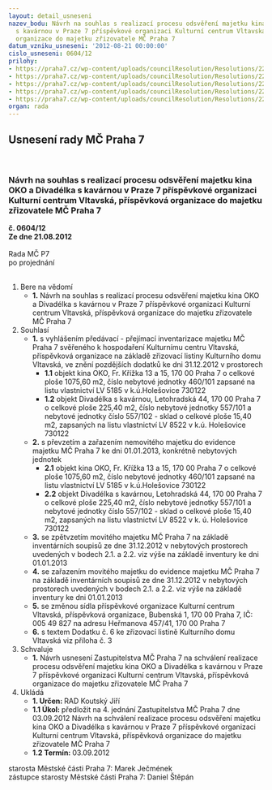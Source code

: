 ```yaml
---
layout: detail_usneseni
nazev_bodu: Návrh na souhlas s realizací procesu odsvěření majetku kina OKO a Divadélka
  s kavárnou v Praze 7 příspěvkové organizaci Kulturní centrum Vltavská, příspěvková
  organizace do majetku zřizovatele MČ Praha 7
datum_vzniku_usneseni: '2012-08-21 00:00:00'
cislo_usneseni: 0604/12
prilohy:
- https://praha7.cz/wp-content/uploads/councilResolution/Resolutions/22586/44-12-usnesen%c3%ad_zm%c4%8d_%c4%8d._0008_12-z_z_%c4%8d._1_ze_dne_27.02.2012.doc
- https://praha7.cz/wp-content/uploads/councilResolution/Resolutions/22586/44-12-usnesen%c3%ad_rm%c4%8d_%c4%8d._0455_12-r_z_%c4%8d._33_ze_dne_12.06.2012.doc
- https://praha7.cz/wp-content/uploads/councilResolution/Resolutions/22586/44-12-dodatek_c_6_ke_zrizovaci_listine_kd_vltavska.doc
- https://praha7.cz/wp-content/uploads/councilResolution/Resolutions/22586/44-12-ozn%c3%a1men%c3%ad_-_%c3%bast%c5%99edn%c3%ad_v%c4%9bstn%c3%adk.doc
- https://praha7.cz/wp-content/uploads/councilResolution/Resolutions/22586/44-12-n%c3%a1vrh_usnesen%c3%ad_zmc_na_%c4%8d._4_dne_03.09.2012_-_odsv%c4%9b%c5%99eni_oko_a_pidivadlo,_z%c3%a1%c5%99%c3%ad_2012.doc
organ: rada
---
```

<div id="ucUsn_pList" class="usn">
	<span><h2>Usnesení rady MČ Praha 7 </h2>
<br></span><div class="standBody">
<span><h3>Návrh na souhlas s realizací procesu odsvěření majetku kina OKO a Divadélka s kavárnou v Praze 7 příspěvkové organizaci Kulturní centrum Vltavská, příspěvková organizace do majetku zřizovatele MČ Praha 7</h3></span><div class="center">
		<strong>č. 0604/12</strong><br>
	</div>
<div class="center">
		<strong>Ze dne 21.08.2012</strong><br><br>
	</div>Rada MČ P7<br> po projednání<br><br><ol>
<li>Bere na vědomí<ul><li>
<strong>1.</strong> Návrh na souhlas s realizací procesu odsvěření majetku kina OKO a Divadélka s kavárnou v Praze 7 příspěvkové organizaci Kulturní centrum Vltavská, příspěvková organizace do majetku zřizovatele MČ Praha 7</li></ul>
</li>
<li>Souhlasí<ul>
<li>
<strong>1.</strong> s vyhlášením předávací - přejímací inventarizace majetku MČ Praha 7 svěřeného k hospodaření Kulturnímu centru Vltavská, příspěvková organizace na základě zřizovací listiny Kulturního domu Vltavská, ve znění pozdějších dodatků ke dni 31.12.2012 v prostorech<ul>
<li>
<strong>1.1</strong> objekt kina OKO, Fr. Křížka 13 a 15, 170 00 Praha 7 o celkové ploše 1075,60 m2, číslo nebytové jednotky 460/101 zapsané na listu vlastnictví LV 5185 v k.ú.Holešovice 730122</li>
<li>
<strong>1.2</strong> objekt Divadélka s kavárnou, Letohradská 44, 170 00 Praha 7 o celkové ploše 225,40 m2, číslo nebytové jednotky 557/101 a nebytové jednotky číslo 557/102 - sklad o celkové ploše 15,40 m2, zapsaných na listu vlastnictví LV 8522 v k.ú. Holešovice 730122  </li>
</ul>
</li>
<li>
<strong>2.</strong> s převzetím a zařazením nemovitého majetku do evidence majetku MČ Praha 7 ke dni 01.01.2013, konkrétně nebytových jednotek<ul>
<li>
<strong>2.1</strong> objekt kina OKO, Fr. Křížka 13 a 15, 170 00 Praha 7 o celkové ploše 1075,60 m2, číslo nebytové jednotky 460/101 zapsané na listu vlastnictví LV 5185 v k.ú.Holešovice 730122</li>
<li>
<strong>2.2</strong> objekt Divadélka s kavárnou, Letohradská 44, 170 00 Praha 7 o celkové ploše 225,40 m2, číslo nebytové jednotky 557/101 a nebytové jednotky číslo 557/102 - sklad o celkové ploše 15,40 m2, zapsaných na listu vlastnictví LV 8522 v k. ú. Holešovice 730122 </li>
</ul>
</li>
<li>
<strong>3.</strong> se zpětvzetím movitého majetku MČ Praha 7 na základě inventárních soupisů ze dne 31.12.2012 v nebytových prostorech uvedených v bodech 2.1. a 2.2. viz výše na základě inventury ke dni 01.01.2013</li>
<li>
<strong>4.</strong> se zařazením movitého majetku do evidence majetku MČ Praha 7 na základě inventárních soupisů ze dne 31.12.2012 v nebytových prostorech uvedených  v bodech 2.1. a 2.2. viz výše na základě inventury ke dni 01.01.2013</li>
<li>
<strong>5.</strong> se změnou sídla příspěvkové organizace Kulturní centrum Vltavská, příspěvková organizace, Bubenská 1, 170 00 Praha 7, IČ: 005 49 827 na adresu Heřmanova 457/41, 170 00 Praha 7</li>
<li>
<strong>6.</strong> s textem Dodatku č. 6 ke zřizovací listině Kulturního domu Vltavská viz příloha č. 3</li>
</ul>
</li>
<li>Schvaluje<ul><li>
<strong>1.</strong> Návrh usnesení Zastupitelstva MČ Praha 7 na schválení realizace procesu odsvěření majetku kina OKO a Divadélka s kavárnou v Praze 7 příspěvkové organizaci Kulturní centrum Vltavská, příspěvková organizace do majetku zřizovatele MČ Praha 7</li></ul>
</li>
<li>Ukládá<ul>
<li>
<strong>1. Určen: </strong>RAD Koutský Jiří</li>
<li>
<strong>1.1 Úkol: </strong>předložit na 4. jednání Zastupitelstva MČ Praha 7 dne 03.09.2012 Návrh na  schválení realizace procesu odsvěření majetku kina OKO a Divadélka s kavárnou v Praze 7 příspěvkové organizaci Kulturní centrum Vltavská, příspěvková organizace do majetku zřizovatele MČ Praha 7</li>
<li>
<strong>1.2 Termín: </strong>03.09.2012</li>
</ul>
</li>
</ol>starosta Městské části Praha 7: Marek Ječmének<br>zástupce starosty Městské části Praha 7: Daniel Štěpán 
</div>
</div>